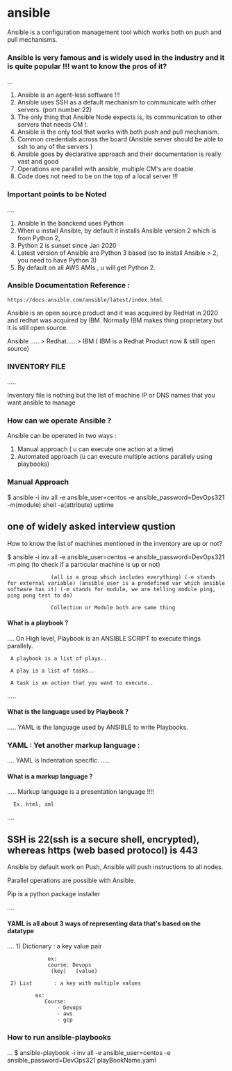 # ansible

Ansible is a configuration management tool which works both on push and pull mechanisms.

### Ansible is very famous and is widely used in the industry and it is quite popular !!! want to know the pros of it?

...
1) Ansible is an agent-less software !!!
2) Ansible uses SSH as a default mechanism to communicate with other servers. (port number:22)
3) The only thing that Ansible Node expects is, its  communication to other servers that needs CM !.
4) Ansible is the only tool that works with both push and pull mechanism.
5) Common credentials across the board (Ansible server should be able to ssh to any of the servers )
6) Ansible goes by declarative approach and their documentation is really vast and good
7) Operations are parallel with ansible, multiple CM's are doable.
8) Code does not need to be on the top of a local server !!!

### Important points to be Noted
....
  1) Ansible in the banckend uses Python 
  2) When u install Ansible, by default it installs Ansible version 2 which is from Python 2, 
  3) Python 2 is sunset since Jan 2020
  4) Latest version of Ansible are Python 3 based (so to install Ansible > 2, you need to have Python 3)
  5) By default on all AWS AMIs , u will get Python 2.
  

  ### Ansible Documentation Reference :

    https://docs.ansible.com/ansible/latest/index.html




Ansible is an open source product and it was acquired by RedHat in 2020 and redhat was acquired by IBM. Normally IBM makes thing proprietary but it is still open source.

Ansible ......> Redhat......> IBM  ( IBM is a Redhat Product now & still open source)

### INVENTORY FILE

.....

Inventory file is nothing but the list of machine IP or DNS names that you want ansible to manage


### How can we operate Ansible ?

Ansible can be operated in two ways :

  1) Manual approach ( u can execute one action at a time)
  2) Automated approach (u can execute multiple actions parallely using playbooks)


###  Manual Approach

   $ ansible -i inv all -e ansible_user=centos -e ansible_password=DevOps321 -m(module) shell -a(attribute) uptime

## one of widely asked interview qustion

How to know the list of machines mentioned in the inventory are up or not?

   $ ansible -i inv all -e ansible_user=centos -e ansible_password=DevOps321 -m ping (to check if a particular machine is up or not)

                  (all is a group which includes everything) (-e stands for external variable) (ansible_user is a predefined var which ansible software has it) (-m stands for module, we are telling module ping, ping pong test to do)

                  Collection or Module both are same thing

#### What is a playbook ?

....
     On High level, Playbook is an ANSIBLE SCRIPT to execute things parallely. 

     A playbook is a list of plays..

     A play is a list of tasks..

     A task is an action that you want to execute..
.....

#### What is the language used by Playbook ?

.....
      YAML is the language used by ANSIBLE to write Playbooks.

### YAML : Yet another markup language  :
....
    YAML is Indentation specific.
.....    

#### What is a markup language ?

.....
      Markup language is a presentation language !!!!

      Ex. html, xml
....    


## SSH is 22(ssh is a secure shell, encrypted), whereas https (web based protocol) is 443

Ansible by default work on Push, Ansible will push instructions to all nodes.

Parallel operations are possible with Ansible.

Pip is a python package installer


....

#### YAML is all about 3 ways of representing data that's based on the datatype

....
     1) Dictionary : a key value pair

                 ex: 
                 course: Devops
                  (key)   (value)

     2) List       : a key with multiple values

             ex:
                Course:
                    - Devops
                    - aws
                    - gcp

### How to run ansible-playbooks

...
    $ ansible-playbook -i inv all -e ansible_user=centos -e ansible_password=DevOps321 playBookName.yaml 

